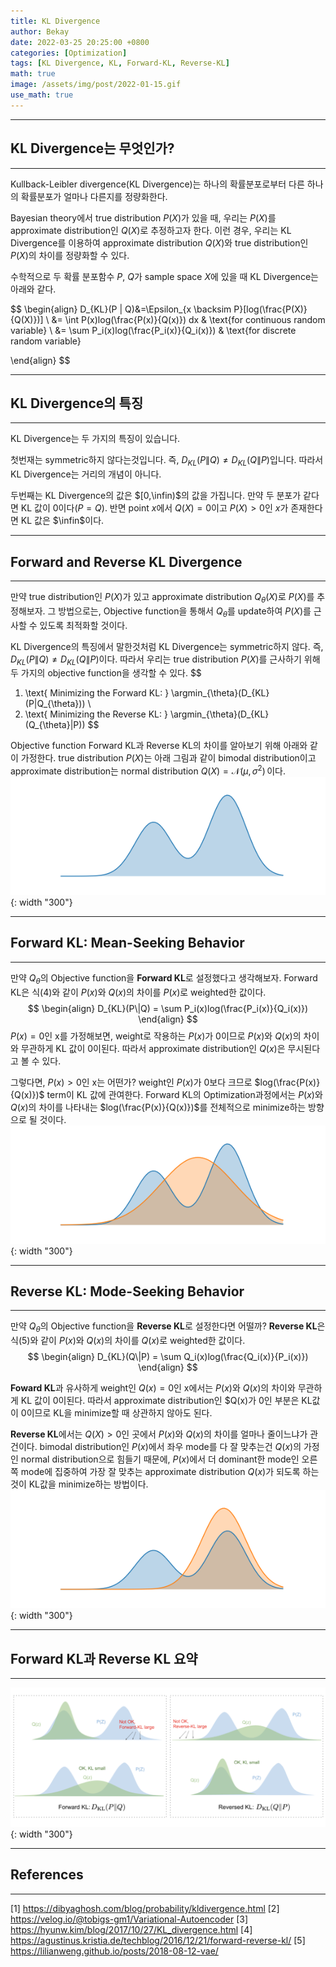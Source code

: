 ```yaml
---
title: KL Divergence
author: Bekay
date: 2022-03-25 20:25:00 +0800
categories: [Optimization]
tags: [KL Divergence, KL, Forward-KL, Reverse-KL]
math: true
image: /assets/img/post/2022-01-15.gif
use_math: true
---
```


---
## KL Divergence는 무엇인가?
---
Kullback-Leibler divergence(KL Divergence)는 하나의 확률분포로부터 다른 하나의 확률분포가 얼마나 다른지를 정량화한다.

Bayesian theory에서 true distribution $P(X)$가 있을 때, 우리는 $P(X)$를 approximate distribution인 $Q(X)$로 추정하고자 한다. 이런 경우, 우리는 KL Divergence를 이용하여 approximate distribution $Q(X)$와 true distribution인 $P(X)$의 차이를 정량화할 수 있다.

수학적으로 두 확률 분포함수 $P$, $Q$가 sample space $X$에 있을 때 KL Divergence는 아래와 같다.

$$
\begin{align}
D_{KL}(P \| Q)&=\Epsilon_{x \backsim P}[log(\frac{P(X)}{Q(X)})] \\
&= \int P(x)log(\frac{P(x)}{Q(x)}) dx & \text{for continuous random variable} \\
&= \sum P_i(x)log(\frac{P_i(x)}{Q_i(x)}) & \text{for discrete random variable}

\end{align}
$$

---
## KL Divergence의 특징
---
KL Divergence는 두 가지의 특징이 있습니다.

첫번재는 symmetric하지 않다는것입니다. 즉, $D_{KL}(P\|Q) \not = D_{KL}(Q\|P)$입니다. 따라서 KL Divergence는 거리의 개념이 아니다.

두번째는 KL Divergence의 값은 $[0,\infin)$의 값을 가집니다. 만약 두 분포가 같다면 KL 값이 0이다$(P=Q)$. 반면 point $x$에서 $Q(X)=0$이고 $P(X)>0$인 $x$가 존재한다면 KL 값은 $\infin$이다.

---
## Forward and Reverse KL Divergence
---
만약 true distribution인 $P(X)$가 있고 approximate distribution $Q_{\theta}(X)$로 $P(X)$를 추정해보자.
그 방법으로는, Objective function을 통해서 $Q_{\theta}$를 update하여 $P(X)$를 근사할 수 있도록 최적화할 것이다.


KL Divergence의 특징에서 말한것처럼 KL Divergence는 symmetric하지 않다. 즉, $D_{KL}(P \| Q) \not= D_{KL}(Q\|P)$이다.
따라서 우리는 true distribution $P(X)$를 근사하기 위해 두 가지의 objective function을 생각할 수 있다.
$$
1) \text{  Minimizing the Forward KL: } \argmin_{\theta}(D_{KL}(P\|Q_{\theta})) \\
2) \text{  Minimizing the Reverse KL: } \argmin_{\theta}(D_{KL}(Q_{\theta}\|P))
$$

Objective function Forward KL과 Reverse KL의 차이를 알아보기 위해 아래와 같이 가정한다.
true distribution $P(X)$는 아래 그림과 같이 bimodal distribution이고 approximate distribution는 normal distribution $Q(X)=\mathcal{N}(\mu,\,\sigma^{2})\,$이다.
![DeskView](/assets/img/post/220326-1.png){: width "300"}

---
## Forward KL: Mean-Seeking Behavior
---
만약 $Q_{\theta}$의 Objective function을 **Forward KL**로 설정했다고 생각해보자.
Forward KL은 식(4)와 같이 $P(x)$와 $Q(x)$의 차이를 $P(x)$로 weighted한 값이다.
$$
\begin{align}
D_{KL}(P\|Q)  = \sum P_i(x)log(\frac{P_i(x)}{Q_i(x)})
\end{align}
$$
$P(x)=0$인 x를 가정해보면, weight로 작용하는 $P(x)$가 0이므로 $P(x)$와 $Q(x)$의 차이와 무관하게 KL 값이 0이된다. 따라서 approximate distribution인 $Q(x)$은 무시된다고 볼 수 있다.

그렇다면, $P(x)>0$인 x는 어떤가? weight인 $P(x)$가 0보다 크므로 $log(\frac{P(x)}{Q(x)})$ term이 KL 값에 관여한다. Forward KL의 Optimization과정에서는 $P(x)$와 $Q(x)$의 차이를 나타내는 $log(\frac{P(x)}{Q(x)})$를 전체적으로 minimize하는 방향으로 될 것이다.
![DeskView](/assets/img/post/220326-2.png){: width "300"}

---
## Reverse KL: Mode-Seeking Behavior
---
만약 $Q_{\theta}$의 Objective function을 **Reverse KL**로 설정한다면 어떨까?
**Reverse KL**은 식(5)와 같이 $P(x)$와 $Q(x)$의 차이를 $Q(x)$로 weighted한 값이다.
$$
\begin{align}
D_{KL}(Q\|P)  = \sum Q_i(x)log(\frac{Q_i(x)}{P_i(x)})
\end{align}
$$

**Foward KL**과 유사하게 weight인 $Q(x)=0$인 x에서는 $P(x)$와 $Q(x)$의 차이와 무관하게 KL 값이 0이된다. 따라서 approximate distribution인 $Q(x)가 0인 부분은 KL값이 0이므로 KL을 minimize할 때 상관하지 않아도 된다.

**Reverse KL**에서는 $Q(X)>0$인 곳에서 $P(x)$와 $Q(x)$의 차이를 얼마나 줄이느냐가 관건이다. bimodal distribution인 $P(x)$에서 좌우 mode를 다 잘 맞추는건 $Q(x)$의 가정인 normal distribution으로 힘들기 때문에, $P(x)$에서 더 dominant한 mode인 오른쪽 mode에 집중하여 가장 잘 맞추는 approximate distribution $Q(x)$가 되도록 하는것이 KL값을 minimize하는 방법이다.
![DeskView](/assets/img/post/220326-3.png){: width "300"}

---
## Forward KL과 Reverse KL 요약
---
![DeskView](/assets/img/post/220326-4.png){: width "300"}

---
## References
---
[1] https://dibyaghosh.com/blog/probability/kldivergence.html
[2] https://velog.io/@tobigs-gm1/Variational-Autoencoder
[3] https://hyunw.kim/blog/2017/10/27/KL_divergence.html
[4] https://agustinus.kristia.de/techblog/2016/12/21/forward-reverse-kl/
[5] https://lilianweng.github.io/posts/2018-08-12-vae/
